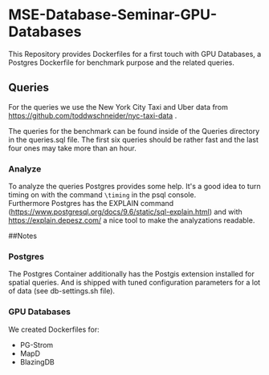 # MSE-Database-Seminar-GPU-Databases
This Repository provides Dockerfiles for a first touch with GPU Databases, 
a Postgres Dockerfile for benchmark purpose and the related queries.

## Queries
For the queries we use the New York City Taxi and Uber data from https://github.com/toddwschneider/nyc-taxi-data .


The queries for the benchmark can be found inside of the Queries directory in the queries.sql file.
The first six queries should be rather fast and the last four ones may take more than an hour.

### Analyze
To analyze the queries Postgres provides some help.
It's a good idea to turn timing on with the command `\timing` in the psql console.  
Furthermore Postgres has the EXPLAIN command (https://www.postgresql.org/docs/9.6/static/sql-explain.html) and
with https://explain.depesz.com/ a nice tool to make the analyzations readable.


##Notes


### Postgres
The Postgres Container additionally has the Postgis extension installed for spatial queries.
And is shipped with tuned configuration parameters for a lot of data (see db-settings.sh file).

### GPU Databases
We created Dockerfiles for:
*  PG-Strom
*  MapD
*  BlazingDB
